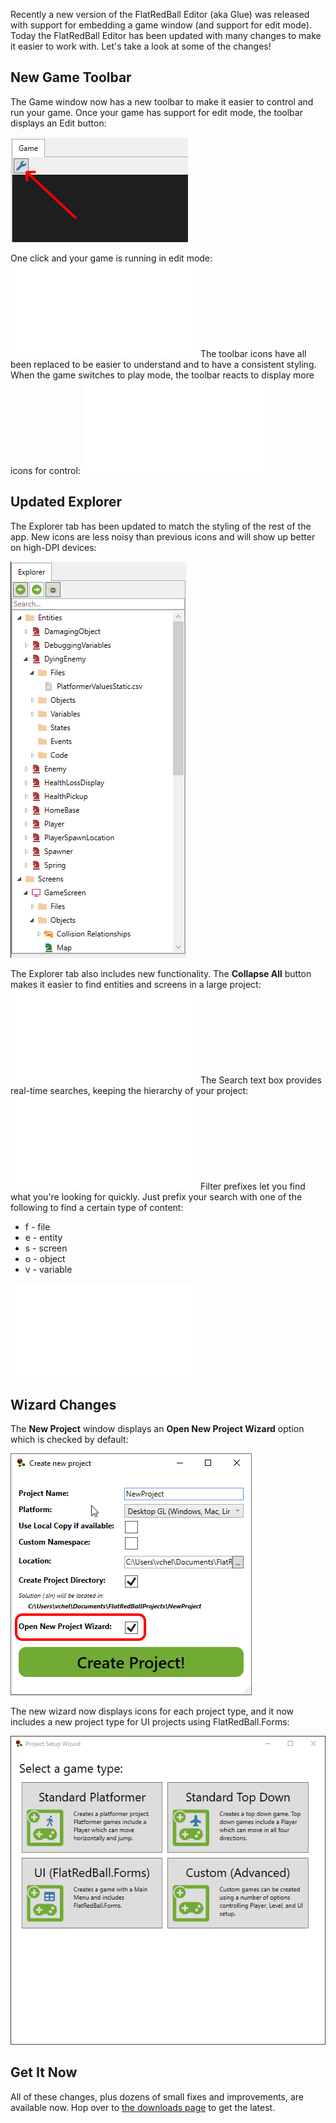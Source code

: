 Recently a new version of the FlatRedBall Editor (aka Glue) was released with support for embedding a game window (and support for edit mode). Today the FlatRedBall Editor has been updated with many changes to make it easier to work with. Let's take a look at some of the changes!

## New Game Toolbar

The Game window now has a new toolbar to make it easier to control and run your game. Once your game has support for edit mode, the toolbar displays an Edit button:

![](/media/2021-12-img_61b53f20525bf.png)

One click and your game is running in edit mode: [![](/wp-content/uploads/2021/12/11_17-16-11.gif.md)](/wp-content/uploads/2021/12/11_17-16-11.gif.md) The toolbar icons have all been replaced to be easier to understand and to have a consistent styling. When the game switches to play mode, the toolbar reacts to display more icons for control: [![](/wp-content/uploads/2021/12/11_17-18-42.gif.md)](/wp-content/uploads/2021/12/11_17-18-42.gif.md)

## Updated Explorer

The Explorer tab has been updated to match the styling of the rest of the app. New icons are less noisy than previous icons and will show up better on high-DPI devices:

![](/media/2021-12-img_61b5403db30a9.png)

The Explorer tab also includes new functionality. The **Collapse All** button makes it easier to find entities and screens in a large project: [![](/wp-content/uploads/2021/12/11_17-21-27.gif.md)](/wp-content/uploads/2021/12/11_17-21-27.gif.md) The Search text box provides real-time searches, keeping the hierarchy of your project: [![](/wp-content/uploads/2021/12/11_17-22-14.gif.md)](/wp-content/uploads/2021/12/11_17-22-14.gif.md) Filter prefixes let you find what you're looking for quickly. Just prefix your search with one of the following to find a certain type of content:

-   f - file
-   e - entity
-   s - screen
-   o - object
-   v - variable

[![](/wp-content/uploads/2021/12/11_17-23-34.gif.md)](/wp-content/uploads/2021/12/11_17-23-34.gif.md)

## Wizard Changes

The **New Project** window displays an **Open New Project Wizard** option which is checked by default:

![](/media/2021-12-img_61b54170599ca.png)

The new wizard now displays icons for each project type, and it now includes a new project type for UI projects using FlatRedBall.Forms:

![](/media/2021-12-img_61b541a371e09.png)

## Get It Now

All of these changes, plus dozens of small fixes and improvements, are available now. Hop over to [the downloads page](/download.md) to get the latest.  
